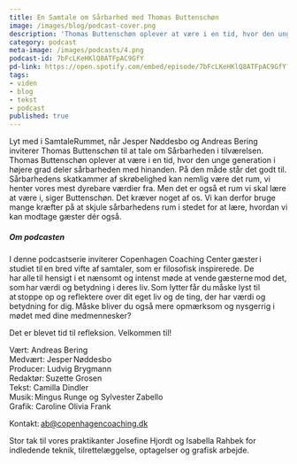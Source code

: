 ```yaml
---
title: En Samtale om Sårbarhed med Thomas Buttenschøn
image: /images/blog/podcast-cover.png
description: 'Thomas Buttenschøn oplever at være i en tid, hvor den unge generation i højere grad deler sårbarheden med hinanden. På den måde står det godt til. Sårbarhedens skatkammer af skrøbelighed kan nemlig være det rum, vi henter vores mest dyrebare værdier fra. Men det er også et rum vi skal lære at være i, siger Buttenschøn. Det kræver noget af os. Vi kan derfor bruge mange kræfter på at skjule sårbarhedens rum i stedet for at lære, hvordan vi kan modtage gæster dér også.'
category: podcast
meta-image: /images/podcasts/4.png
podcast-id: 7bFcLKeHKlQ8ATFpAC9GfY
pd-link: https://open.spotify.com/embed/episode/7bFcLKeHKlQ8ATFpAC9GfY?utm_source=generator
tags:
- viden
- blog
- tekst
- podcast
published: true
---
```


Lyt med i SamtaleRummet, når Jesper Nøddesbo og Andreas Bering inviterer Thomas Buttenschøn til at tale om Sårbarheden i tilværelsen. Thomas Buttenschøn oplever at være i en tid, hvor den unge generation i højere grad deler sårbarheden med hinanden. På den måde står det godt til. Sårbarhedens skatkammer af skrøbelighed kan nemlig være det rum, vi henter vores mest dyrebare værdier fra. Men det er også et rum vi skal lære at være i, siger Buttenschøn. Det kræver noget af os. Vi kan derfor bruge mange kræfter på at skjule sårbarhedens rum i stedet for at lære, hvordan vi kan modtage gæster dér også.

##### Om podcasten

I denne podcastserie inviterer Copenhagen Coaching Center gæster i studiet til en bred vifte af samtaler, som er filosofisk inspirerede. De har alle til hensigt i et nænsomt og intenst møde at vende gæsterne mod det, som har værdi og betydning i deres liv. Som lytter får du måske lyst til at stoppe op og reflektere over dit eget liv og de ting, der har værdi og betydning for dig. Måske bliver du også mere opmærksom og nysgerrig i mødet med dine medmennesker?

Det er blevet tid til refleksion. Velkommen til!  

Vært: Andreas Bering<br>
Medvært: Jesper Nøddesbo<br>
Producer: Ludvig Brygmann<br>
Redaktør: Suzette Grosen<br>
Tekst: Camilla Dindler<br>
Musik: Mingus Runge og Sylvester Zabello<br>
Grafik: Caroline Olivia Frank

Kontakt: ab@copenhagencoaching.dk

Stor tak til vores praktikanter Josefine Hjordt og Isabella Rahbek for indledende teknik, tilrettelæggelse, optagelser og grafisk arbejde.
